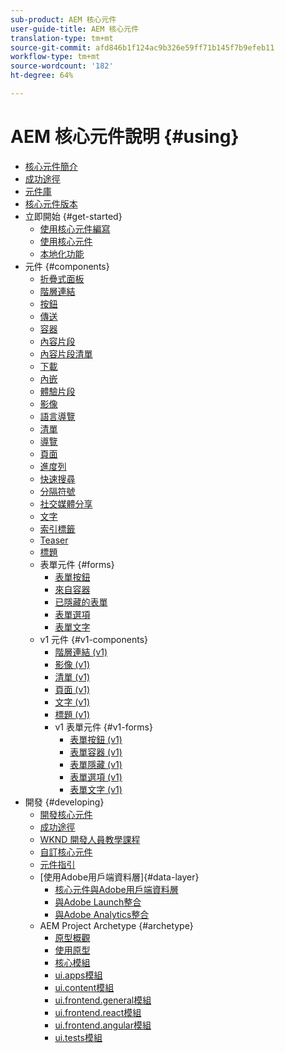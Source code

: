 ```yaml
---
sub-product: AEM 核心元件
user-guide-title: AEM 核心元件
translation-type: tm+mt
source-git-commit: afd846b1f124ac9b326e59ff71b145f7b9efeb11
workflow-type: tm+mt
source-wordcount: '182'
ht-degree: 64%

---
```



# AEM 核心元件說明 {#using}

+ [核心元件簡介](introduction.md)
+ [成功途徑](developing/success.md)
+ [元件庫](https://adobe.com/go/aem_cmp_library)
+ [核心元件版本](versions.md)
+ 立即開始 {#get-started}
   + [使用核心元件編寫](get-started/authoring.md)
   + [使用核心元件](get-started/using.md)
   + [本地化功能](get-started/localization.md)
+ 元件 {#components}
   + [折疊式面板](components/accordion.md)
   + [階層連結](components/breadcrumb.md)
   + [按鈕](components/button.md)
   + [傳送](components/carousel.md)
   + [容器](components/container.md)
   + [內容片段](components/content-fragment-component.md)
   + [內容片段清單](components/content-fragment-list.md)
   + [下載](components/download.md)
   + [內嵌](components/embed.md)
   + [體驗片段](components/experience-fragment.md)
   + [影像](components/image.md)
   + [語言導覽](components/language-navigation.md)
   + [清單](components/list.md)
   + [導覽](components/navigation.md)
   + [頁面](components/page.md)
   + [進度列](components/progress-bar.md)
   + [快速搜尋](components/quick-search.md)
   + [分隔符號](components/separator.md)
   + [社交媒體分享](components/sharing.md)
   + [文字](components/text.md)
   + [索引標籤](components/tabs.md)
   + [Teaser](components/teaser.md)
   + [標題](components/title.md)
   + 表單元件 {#forms}
      + [表單按鈕](components/forms/form-button.md)
      + [來自容器](components/forms/form-container.md)
      + [已隱藏的表單](components/forms/form-hidden.md)
      + [表單選項](components/forms/form-options.md)
      + [表單文字](components/forms/form-text.md)
   + v1 元件 {#v1-components}
      + [階層連結 (v1)](components/v1/breadcrumb-v1.md)
      + [影像 (v1)](components/v1/image-v1.md)
      + [清單 (v1)](components/v1/list-v1.md)
      + [頁面 (v1)](components/v1/page-v1.md)
      + [文字 (v1)](components/v1/text-v1.md)
      + [標題 (v1)](components/v1/title-v1.md)
      + v1 表單元件 {#v1-forms}
         + [表單按鈕 (v1)](components/v1/form-button-v1.md)
         + [表單容器 (v1)](components/v1/form-container-v1.md)
         + [表單隱藏 (v1)](components/v1/form-hidden-v1.md)
         + [表單選項 (v1)](components/v1/form-options-v1.md)
         + [表單文字 (v1)](components/v1/form-text-v1.md)
+ 開發 {#developing}
   + [開發核心元件](developing/overview.md)
   + [成功途徑](developing/success.md)
   + [WKND 開發人員教學課程](https://docs.adobe.com/content/help/en/experience-manager-learn/getting-started-wknd-tutorial-develop/overview.html)
   + [自訂核心元件](developing/customizing.md)
   + [元件指引](developing/guidelines.md)
   + [使用Adobe用戶端資料層]{#data-layer}
      + [核心元件與Adobe用戶端資料層](developing/data-layer/overview.md)
      + [與Adobe Launch整合](developing/data-layer/launch-integration.md)
      + [與Adobe Analytics整合](developing/data-layer/analytics-integration.md)
   + AEM Project Archetype {#archetype}
      + [原型概觀](developing/archetype/overview.md)
      + [使用原型](developing/archetype/using.md)
      + [核心模組](developing/archetype/core.md)
      + [ui.apps模組](developing/archetype/uiapps.md)
      + [ui.content模組](developing/archetype/uicontent.md)
      + [ui.frontend.general模組](developing/archetype/uifrontend.md)
      + [ui.frontend.react模組](developing/archetype/uifrontend-react.md)
      + [ui.frontend.angular模組](developing/archetype/uifrontend-angular.md)
      + [ui.tests模組](developing/archetype/uitests.md)
